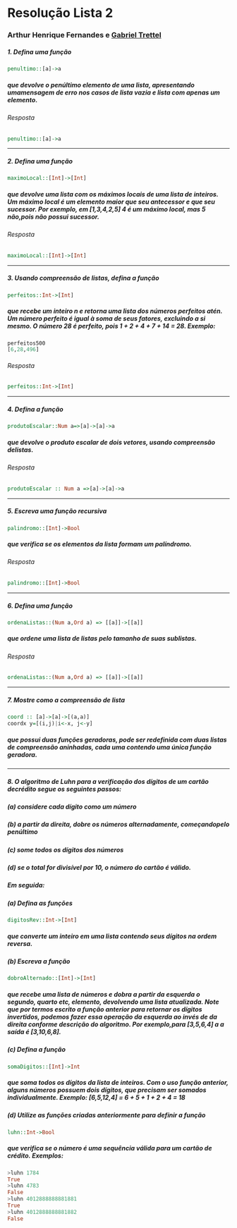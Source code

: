 # Resolução Lista 2
### Arthur Henrique Fernandes e [Gabriel Trettel](https://github.com/GabrielTrettel/)


##### 1. Defina uma função

```haskell
penultimo::[a]->a
```

##### que devolve o penúltimo elemento de uma lista, apresentando umamensagem de erro nos casos de lista vazia e lista com apenas um elemento.

###### Resposta
```haskell
penultimo::[a]->a
```

***
##### 2. Defina uma função

```haskell
maximoLocal::[Int]->[Int]
```

##### que devolve uma lista com os máximos locais de uma lista de inteiros. Um máximo local é um elemento maior que seu antecessor e que seu sucessor. Por exemplo, em [1,3,4,2,5] 4 é um máximo local, mas 5 não,pois não possui sucessor.

###### Resposta

```haskell
maximoLocal::[Int]->[Int]
```
***
##### 3. Usando compreensão de listas, defina a função

```haskell
perfeitos::Int->[Int]
```

##### que recebe um inteiro n e retorna uma lista dos números perfeitos atén. Um número perfeito é igual à soma de seus fatores, excluindo a si mesmo. O número 28 é perfeito, pois 1 + 2 + 4 + 7 + 14 = 28. Exemplo:

```haskell
perfeitos500
[6,28,496]
```
###### Resposta
```haskell
perfeitos::Int->[Int]
```
***
##### 4. Defina a função

```haskell
produtoEscalar::Num a=>[a]->[a]->a
```

##### que devolve o produto escalar de dois vetores, usando compreensão delistas.

###### Resposta

```haskell
produtoEscalar :: Num a =>[a]->[a]->a
```
***
##### 5. Escreva uma função recursiva

```haskell
palindromo::[Int]->Bool
```

##### que verifica se os elementos da lista formam um palíndromo.

###### Resposta

```haskell
palindromo::[Int]->Bool
```
***
##### 6. Defina uma função

```haskell
ordenaListas::(Num a,Ord a) => [[a]]->[[a]]
```

##### que ordene uma lista de listas pelo tamanho de suas sublistas.

###### Resposta

```haskell
ordenaListas::(Num a,Ord a) => [[a]]->[[a]]
```
***
##### 7. Mostre como a compreensão de lista

```haskell
coord :: [a]->[a]->[(a,a)]
coordx y=[(i,j)|i<-x, j<-y]
```

##### que possui duas funções geradoras, pode ser redefinida com duas listas de compreensão aninhadas, cada uma contendo uma única função geradora.
***
##### 8. O algoritmo de Luhn para a verificação dos dígitos de um cartão decrédito segue os seguintes passos:

##### (a) considere cada dígito como um número

##### (b) a partir da direita, dobre os números alternadamente, começandopelo penúltimo

##### (c) some todos os dígitos dos números

##### (d) se o total for divisível por 10, o número do cartão é válido.

##### Em seguida:

##### (a) Defina as funções

```haskell
digitosRev::Int->[Int]
```

##### que converte um inteiro em uma lista contendo seus dígitos na ordem reversa.

##### (b) Escreva a função

```haskell
dobroAlternado::[Int]->[Int]
```

##### que recebe uma lista de números e dobra a partir da esquerda o segundo, quarto etc, elemento, devolvendo uma lista atualizada. Note que por termos escrito a função anterior para retornar os dígitos invertidos, podemos fazer essa operação da esquerda ao invés de da direita conforme descrição do algoritmo. Por exemplo,para [3,5,6,4] a a saída é [3,10,6,8].

##### (c) Defina a função
```haskell
somaDigitos::[Int]->Int
```

##### que soma todos os dígitos da lista de inteiros. Com o uso função anterior, alguns números possuem dois dígitos, que precisam ser somados individualmente. Exemplo: [6,5,12,4] = 6 + 5 + 1 + 2 + 4 = 18

##### (d) Utilize as funções criadas anteriormente para definir a função
```haskell
luhn::Int->Bool
```
##### que verifica se o número é uma sequência válida para um cartão de crédito. Exemplos:

```haskell
>luhn 1784
True
>luhn 4783
False
>luhn 4012888888881881
True
>luhn 4012888888881882
False
```
